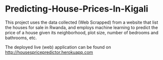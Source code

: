 # Predicting-House-Prices-In-Kigali
 
 This project uses the data collected (Web Scrapped) from a website that list the houses for sale in Rwanda,  and employs machine learning to predict the price of a house given its neighborhood, plot size, number of bedrooms and bathrooms, etc.

The deployed live (web) application can be found on http://housespricepredictor.herokuapp.com
